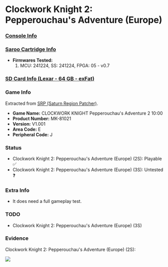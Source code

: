 # Clockwork Knight 2: Pepperouchau's Adventure (Europe)

### [Console Info](../../../../../Info/Consoles/VA13/README.md)

### [Saroo Cartridge Info](../../../../../Info/Cartridges/GuangzhouSanStarOnlineShop/1.6/README.md)

- <b>Firmwares Tested:</b>
  1. MCU: 241224, SS: 241224, FPGA: 05 - v0.7

### [SD Card Info (Lexar - 64 GB - exFat)](../../../../../Info/SdCards/Lexar/64GB/exfat/README.md)

### Game Info

Extracted from [SRP (Saturn Region Patcher)](https://segaxtreme.net/resources/saturn-region-patcher.81/download).

- <b>Game Name:</b> CLOCKWORK KNIGHT Pepperouchau's Adventure 2 10:00
- <b>Product Number:</b> MK-81021
- <b>Version:</b> V1.001
- <b>Area Code:</b> E
- <b>Peripheral Code:</b> J

### Status

- Clockwork Knight 2: Pepperouchau's Adventure (Europe) (2S): Playable :white_check_mark:
- Clockwork Knight 2: Pepperouchau's Adventure (Europe) (3S): Untested :question:

### Extra Info

- It does need a full gameplay test.

### TODO

- Clockwork Knight 2: Pepperouchau's Adventure (Europe) (3S)

### Evidence

Clockwork Knight 2: Pepperouchau's Adventure (Europe) (2S):

[![](https://img.youtube.com/vi/cENR95KVPzA/0.jpg)](https://www.youtube.com/watch?v=cENR95KVPzA)

